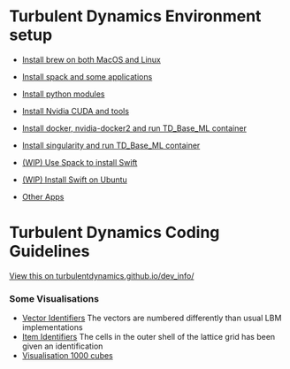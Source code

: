# Turbulent Dynamics Environment setup



* [Install brew on both MacOS and Linux](env_setup/install_0_brew.md)
* [Install spack and some applications](env_setup/install_1_with_spack.md)
* [Install python modules](env_setup/install_2_python_modules.md)

* [Install Nvidia CUDA and tools](env_setup/install_3_nvidia_for_Ubuntu_18_10.md)
* [Install docker, nvidia-docker2 and run TD_Base_ML container](env_setup/install_4_nvidia_docker2_base_ml_container.md)
* [Install singularity and run TD_Base_ML container](env_setup/install_5_singularity.md.md)

* [(WIP) Use Spack to install Swift](env_setup/spack_swift_package.py)
* [(WIP) Install Swift on Ubuntu](env_setup/swift_for_ubuntu.md)

* [Other Apps](env_setup/apps.md)


# Turbulent Dynamics Coding Guidelines

[View this on turbulentdynamics.github.io/dev_info/](https://turbulentdynamics.github.io/tdEnvSetup/)

### Some Visualisations
 * [Vector Identifiers](https://turbulentdynamics.github.io/tdEnvSetup/graphics/arrows.html) The vectors are numbered differently than usual LBM implementations
 * [Item Identifiers](https://turbulentdynamics.github.io/tdEnvSetup/graphics/cube.html) The cells in the outer shell of the lattice grid has been given an identification
 * [Visualisation 1000 cubes](https://turbulentdynamics.github.io/tdEnvSetup/graphics/1000.html)


